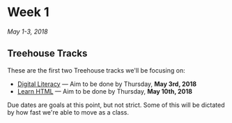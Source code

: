 # Week 1

*May 1-3, 2018*

## Treehouse Tracks

These are the first two Treehouse tracks we'll be focusing on:

- [Digital Literacy](https://teamtreehouse.com/tracks/digital-literacy) — Aim to be done by Thursday, **May 3rd, 2018**
- [Learn HTML](https://teamtreehouse.com/tracks/learn-html-2) — Aim to be done by Thursday, **May 10th, 2018**

Due dates are goals at this point, but not strict. Some of this will be dictated by how fast we're able to move as a class.